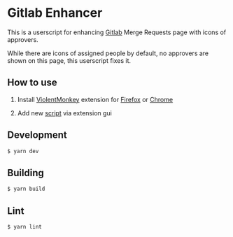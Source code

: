 # Gitlab Enhancer

This is a userscript for enhancing [Gitlab](gitlab.com) Merge Requests page with icons of approvers.

While there are icons of assigned people by default, no approvers are shown on this page, this userscript fixes it.

## How to use

1. Install [ViolentMonkey](https://violentmonkey.github.io/) extension for [Firefox](https://addons.mozilla.org/en-US/firefox/addon/violentmonkey/) or [Chrome](https://chrome.google.com/webstore/detail/violentmonkey/jinjaccalgkegednnccohejagnlnfdag)

2. Add new [script](http://my-script-url/dist) via extension gui

## Development

```sh
$ yarn dev
```

## Building

```sh
$ yarn build
```

## Lint

```sh
$ yarn lint
```
